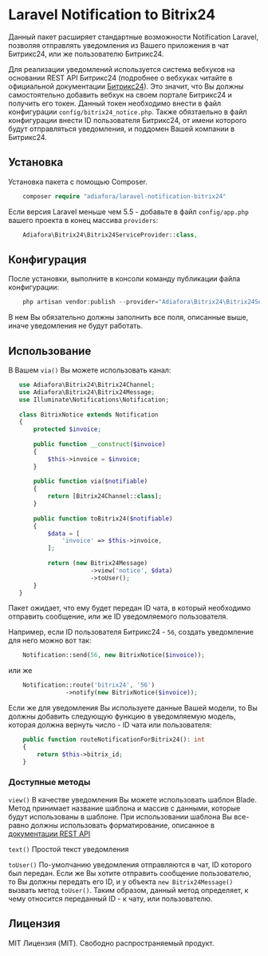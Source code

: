 Laravel Notification to Bitrix24
=====================

Данный пакет расширяет стандартные возможности Notification Laravel, позволяя отправлять уведомления из Вашего приложения в чат Битрикс24, или же пользователю Битрикс24. 

Для реализации уведомлений используется система вебхуков на основании REST API Битрикс24 (подробнее о вебхуках читайте в официальной документации [Битрикс24](https://dev.1c-bitrix.ru/learning/course/?COURSE_ID=99&LESSON_ID=8581)). Это значит, что Вы должны самостоятельно добавить вебхук на своем портале Битрикс24 и получить его токен. Данный токен необходимо внести в файл конфигурации `config/bitrix24_notice.php`. 
Также обязтаельно в файл конфигурации внести ID пользователя Битрикс24, от имени которого будут отправляться уведомления, и поддомен Вашей компании в Битрикс24.


Установка
-----------------------------------

Установка пакета с помощью Composer.

```php
    composer require "adiafora/laravel-notification-bitrix24"
```
Если версия Laravel меньше чем 5.5 - добавьте в файл `config/app.php` вашего проекта в конец массива `providers`:
```php
    Adiafora\Bitrix24\Bitrix24ServiceProvider::class,
```

Конфигурация
-----------------------------------

После установки, выполните в консоли команду публикации файла конфигурации: 

```php
    php artisan vendor:publish --provider="Adiafora\Bitrix24\Bitrix24ServiceProvider"
```

В нем Вы обязательно должны  заполнить все поля, описанные выше, иначе уведомления не будут работать.

Использование
-----------------------------------

В Вашем `via()` Вы можете использовать канал:

```php
   use Adiafora\Bitrix24\Bitrix24Channel;
   use Adiafora\Bitrix24\Bitrix24Message;
   use Illuminate\Notifications\Notification;
   
   class BitrixNotice extends Notification
   {
       protected $invoice;
       
       public function __construct($invoice)
       {
           $this->invoice = $invoice;
       }
       
       public function via($notifiable)
       {
           return [Bitrix24Channel::class];
       }
   
       public function toBitrix24($notifiable)
       {
           $data = [
               'invoice' => $this->invoice,
           ];
           
           return (new Bitrix24Message)
                       ->view('notice', $data)
                       ->toUser();
       }
   }
```

Пакет ожидает, что ему будет передан ID чата, в который необходимо отправить сообщение, или же ID уведомляемого пользователя.

Например, если ID пользователя Битрикс24 - `56`, создать уведомление для него можно вот так:

```php
    Notification::send(56, new BitrixNotice($invoice));
```

или же

```php
    Notification::route('bitrix24', '56')
                ->notify(new BitrixNotice($invoice));
```

Если же для уведомления Вы используете данные Вашей модели, то Вы должны добавить следующую функцию в уведомляемую модель, которая должна вернуть число - ID чата или пользователя:

```php
    public function routeNotificationForBitrix24(): int
    {
        return $this->bitrix_id;
    }
```

### Доступные методы

`view()` В качестве уведомления Вы можете использовать шаблон Blade. Метод принимает название шаблона и массив с данными, которые будут использованы в шаблоне. При использовании шаблона Вы все-равно должны использовать форматирование, описанное в [документации REST API](https://dev.1c-bitrix.ru/learning/course/index.php?COURSE_ID=93&LESSON_ID=7679)

`text()` Простой текст уведомления

`toUser()` По-умолчанию уведомления отправляются в чат, ID которого был передан. Если же Вы хотите отправить сообщение пользователю, то Вы должны передать его ID, и у объекта `new Bitrix24Message()` вызвать метод `toUser()`. Таким образом, данный метод определяет, к чему относится переданный ID - к чату, или пользователю.

Лицензия
-----------------------------------

MIT Лицензия (MIT). Свободно распространяемый продукт.